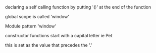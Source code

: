declaring a self calling function by putting '()' at the end of the function

global scope is called 'window'

Module pattern 'window'

constructor functions start with a capital letter ie Pet

this is set as the value that precedes the '.'